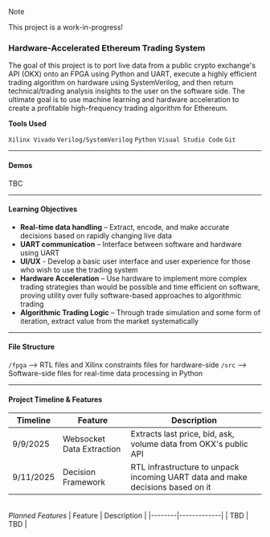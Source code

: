 > [!NOTE]
> This project is a work-in-progress!

### Hardware-Accelerated Ethereum Trading System
The goal of this project is to port live data from a public crypto exchange's API (OKX) onto an FPGA using Python and UART, execute a highly efficient trading algorithm on hardware using SystemVerilog, and then return technical/trading analysis insights to the user on the software side. The ultimate goal is to use machine learning and hardware acceleration to create a profitable high-frequency trading algorithm for Ethereum.

**Tools Used**

`Xilinx Vivado`
`Verilog/SystemVerilog`
`Python`
`Visual Studio Code`
`Git`

---

#### **Demos**

TBC

---

#### **Learning Objectives**

- **Real-time data handling** – Extract, encode, and make accurate decisions based on rapidly changing live data
- **UART communication** – Interface between software and hardware using UART
- **UI/UX** - Develop a basic user interface and user experience for those who wish to use the trading system
- **Hardware Acceleration** – Use hardware to implement more complex trading strategies than would be possible and time efficient on software, proving utility over fully software-based approaches to algorithmic trading
- **Algorithmic Trading Logic** – Through trade simulation and some form of iteration, extract value from the market systematically

---

#### **File Structure**

`/fpga` –> RTL files and Xilinx constraints files for hardware-side
`/src` –> Software-side files for real-time data processing in Python

---

#### **Project Timeline & Features**

| Timeline | Feature | Description |
|--------|-------------|--------|
| 9/9/2025 | Websocket Data Extraction | Extracts last price, bid, ask, volume data from OKX's public API
| 9/11/2025 | Decision Framework | RTL infrastructure to unpack incoming UART data and make decisions based on it

\
*Planned Features* 
| Feature | Description |
|--------|-------------|
| TBD | TBD |

